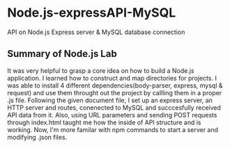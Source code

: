 # Node.js-expressAPI-MySQL
API on Node.js Express server &amp; MySQL database connection


## Summary of Node.js Lab
It was very helpful to grasp a core idea on how to build a Node.js application. I learned how to construct and map directories for projects. I was able to install 4 different dependencies(body-parser, express, mysql & request) and use them throught out the project by callling them in a proper .js file. Following the given document file, I set up an express server, an HTTP server and routes, conenected to MySQL and succcesfully received API data from it. Also, using URL parameters and sending POST requests through index.html taught me how the inside of API structure and is working. Now, I'm more familar with npm commands to start a server and modifying .json files. 
